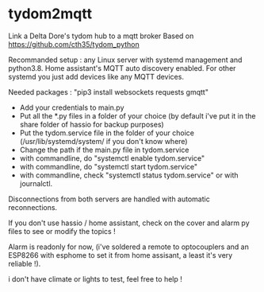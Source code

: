 # tydom2mqtt
Link a Delta Dore's tydom hub to a mqtt broker
Based on https://github.com/cth35/tydom_python

Recommanded setup : any Linux server with systemd management and python3.8.
Home assistant's MQTT auto discovery enabled. For other systemd you just add devices like any MQTT devices.

Needed packages : "pip3 install websockets requests gmqtt"

- Add your credentials to main.py
- Put all the *.py files in a folder of your choice (by default i've put it in the share folder of hassio for backup purposes)
- Put the tydom.service file in the folder of your choice (/usr/lib/systemd/system/ if you don't know where)
- Change the path if the main.py file in tydom.service
- with commandline, do "systemctl enable tydom.service"
- with commandline, do "systemctl start tydom.service"
- with commandline, check "systemctl status tydom.service" or with journalctl.

Disconnections from both servers are handled with automatic reconnections.

If you don't use hassio / home assistant, check on the cover and alarm py files to see or modify the topics !

Alarm is readonly for now, (i've soldered a remote to optocouplers and an ESP8266 with esphome to set it from home assisant, a least it's very reliable !).

i don't have climate or lights to test, feel free to help !
